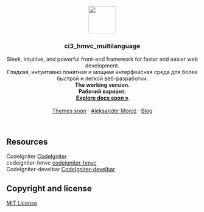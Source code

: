 <p align="center">
  <a href="http://moroz.rv.ua">
    <img src="http://www.beadingusa.com/images/AlphabetBlocks4.5/SterlingSilverBlockLetterCH901-C.jpg" width=72 height=72>
  </a>

  <h3 align="center">ci3_hmvc_multilanguage</h3>

  <p align="center">
    Sleek, intuitive, and powerful front-end framework for faster and easier web development.<br />
	Гладкая, интуитивно понятная и мощная интерфейсная среда для более быстрой и легкой веб-разработки.<br />
	<strong>The working version.</strong><br />
    <strong>Рабочий вариант.</strong>
    <br>
    <a href="http://moroz.rv.ua"><strong>Explore docs soon &raquo;</strong></a>
    <br>
    <br>
    <a href="http://moroz.rv.ua">Themes soon</a>
    &middot;
    <a href="http://moroz.rv.ua">Aleksander Moroz</a>
    &middot;
    <a href="http://moroz.rv.ua">Blog</a>
  </p>
</p>

<br>

## Resources
CodeIgniter
<a href="https://github.com/bcit-ci/CodeIgniter">CodeIgniter </a><br />
codeigniter-hmvc
<a href="https://github.com/j4chal/codeigniter-hmvc">codeigniter-hmvc </a><br />
CodeIgniter-develbar 
<a href="https://github.com/JCSama/CodeIgniter-develbar">CodeIgniter-develbar </a><br />
 
 
## Copyright and license
<a href="https://en.wikipedia.org/wiki/MIT_License">MIT License</a>  

